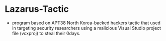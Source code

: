 # Lazarus-Tactic

* program based on APT38 North Korea-backed hackers tactic that used in targeting security researchers using a malicious Visual Studio project file (vcxproj) to steal their 0days.
